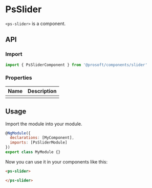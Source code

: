 # PsSlider
`<ps-slider>` is a component. 

## API
### Import
```javascript
import { PsSliderComponent } from '@prosoft/components/slider'
```

### Properties
| Name                    | Description
| ----------------------- | -------------
|                         |

## Usage
Import the module into your module. 

```javascript
@NgModule({
  declarations: [MyComponent],
  imports: [PsSliderModule]
})
export class MyModule {}
```

Now you can use it in your components like this:

```html
<ps-slider>

</ps-slider>
```
